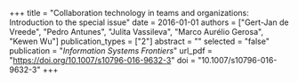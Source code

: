 +++
title = "Collaboration technology in teams and organizations: Introduction to the special issue"
date = 2016-01-01
authors = ["Gert-Jan de Vreede", "Pedro Antunes", "Julita Vassileva", "Marco Aurélio Gerosa", "Kewen Wu"]
publication_types = ["2"]
abstract = ""
selected = "false"
publication = "*Information Systems Frontiers*"
url_pdf = "https://doi.org/10.1007/s10796-016-9632-3"
doi = "10.1007/s10796-016-9632-3"
+++

